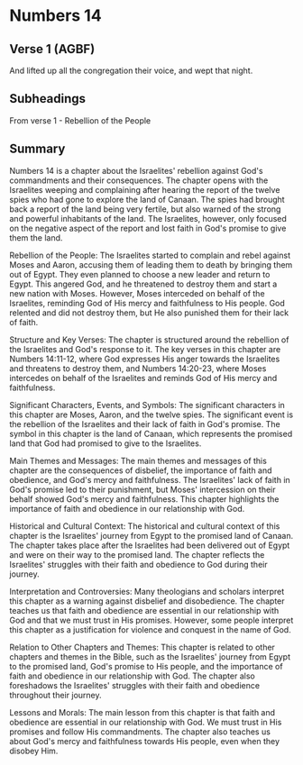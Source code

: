 # Numbers 14

## Verse 1 (AGBF)

And lifted up all the congregation their voice, and wept that night.

## Subheadings

From verse 1 - Rebellion of the People

## Summary

Numbers 14 is a chapter about the Israelites' rebellion against God's commandments and their consequences. The chapter opens with the Israelites weeping and complaining after hearing the report of the twelve spies who had gone to explore the land of Canaan. The spies had brought back a report of the land being very fertile, but also warned of the strong and powerful inhabitants of the land. The Israelites, however, only focused on the negative aspect of the report and lost faith in God's promise to give them the land.

Rebellion of the People:
The Israelites started to complain and rebel against Moses and Aaron, accusing them of leading them to death by bringing them out of Egypt. They even planned to choose a new leader and return to Egypt. This angered God, and he threatened to destroy them and start a new nation with Moses. However, Moses interceded on behalf of the Israelites, reminding God of His mercy and faithfulness to His people. God relented and did not destroy them, but He also punished them for their lack of faith.

Structure and Key Verses:
The chapter is structured around the rebellion of the Israelites and God's response to it. The key verses in this chapter are Numbers 14:11-12, where God expresses His anger towards the Israelites and threatens to destroy them, and Numbers 14:20-23, where Moses intercedes on behalf of the Israelites and reminds God of His mercy and faithfulness.

Significant Characters, Events, and Symbols:
The significant characters in this chapter are Moses, Aaron, and the twelve spies. The significant event is the rebellion of the Israelites and their lack of faith in God's promise. The symbol in this chapter is the land of Canaan, which represents the promised land that God had promised to give to the Israelites.

Main Themes and Messages:
The main themes and messages of this chapter are the consequences of disbelief, the importance of faith and obedience, and God's mercy and faithfulness. The Israelites' lack of faith in God's promise led to their punishment, but Moses' intercession on their behalf showed God's mercy and faithfulness. This chapter highlights the importance of faith and obedience in our relationship with God.

Historical and Cultural Context:
The historical and cultural context of this chapter is the Israelites' journey from Egypt to the promised land of Canaan. The chapter takes place after the Israelites had been delivered out of Egypt and were on their way to the promised land. The chapter reflects the Israelites' struggles with their faith and obedience to God during their journey.

Interpretation and Controversies:
Many theologians and scholars interpret this chapter as a warning against disbelief and disobedience. The chapter teaches us that faith and obedience are essential in our relationship with God and that we must trust in His promises. However, some people interpret this chapter as a justification for violence and conquest in the name of God.

Relation to Other Chapters and Themes:
This chapter is related to other chapters and themes in the Bible, such as the Israelites' journey from Egypt to the promised land, God's promise to His people, and the importance of faith and obedience in our relationship with God. The chapter also foreshadows the Israelites' struggles with their faith and obedience throughout their journey.

Lessons and Morals:
The main lesson from this chapter is that faith and obedience are essential in our relationship with God. We must trust in His promises and follow His commandments. The chapter also teaches us about God's mercy and faithfulness towards His people, even when they disobey Him.